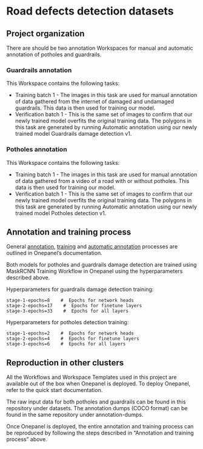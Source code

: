 # Road defects detection datasets

## Project organization

There are should be two annotation Workspaces for manual and automatic annotation of potholes and guardrails.

### Guardrails annotation

This Workspace contains the following tasks:

- Training batch 1 - The images in this task are used for manual annotation of data gathered from the internet of damaged and undamaged guardrails. This data is then used for training our model.
- Verification batch 1 - This is the same set of images to confirm that our newly trained model overfits the original training data. The polygons in this task are generated by running Automatic annotation using our newly trained model Guardrails damage detection v1.

### Potholes annotation

This Workspace contains the following tasks:

- Training batch 1 - The images in this task are used for manual annotation of data gathered from a video of a road with or without potholes. This data is then used for training our model.
- Verification batch 1 - This is the same set of images to confirm that our newly trained model overfits the original training data. The polygons in this task are generated by running Automatic annotation using our newly trained model Potholes detection v1.

## Annotation and training process

General [annotation](https://docs.onepanel.ai/docs/getting-started/use-cases/computervision/annotation/cvat/cvat_quick_guide), [training](https://docs.onepanel.ai/docs/getting-started/use-cases/computervision/annotation/cvat/cvat_annotation_model) and [automatic annotation](https://docs.onepanel.ai/docs/getting-started/use-cases/computervision/annotation/cvat/cvat_automatic_annotation) processes are outlined in Onepanel’s documentation.

Both models for potholes and guardrails damage detection are trained using MaskRCNN Training Workflow in Onepanel using the hyperparameters described above.

Hyperparameters for guardrails damage detection training:

```
stage-1-epochs=8    #  Epochs for network heads
stage-2-epochs=17    #  Epochs for finetune layers
stage-3-epochs=33    #  Epochs for all layers
```

Hyperparameters for potholes detection training:

```
stage-1-epochs=2    #  Epochs for network heads
stage-2-epochs=4    #  Epochs for finetune layers
stage-3-epochs=6    #  Epochs for all layers
```

## Reproduction in other clusters

All the Workflows and Workspace Templates used in this project are available out of the box when Onepanel is deployed. To deploy Onepanel, refer to the quick start documentation.

The raw input data for both potholes and guardrails can be found in this repository under datasets. The annotation dumps (COCO format) can be found in the same repository under annotation-dumps.

Once Onepanel is deployed, the entire annotation and training process can be reproduced by following the steps described in “Annotation and training process” above.
